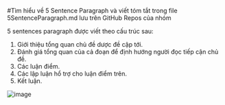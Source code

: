#Tìm hiểu về 5 Sentence Paragraph và viết tóm tắt trong file 5SentenceParagraph.md lưu trên GitHub Repos của nhóm

5 sentences paragraph được viết theo cấu trúc sau:

  1. Giới thiệu tổng quan chủ đề dược đề cập tới.
  2. Đánh giá tổng quan của cả đoạn để định hướng người đọc tiếp cận chủ đề.
  3. Các luận điểm.
  4. Các lập luận hổ trợ cho luận điểm trên.
  5. Kết luận.
  
 

![image](https://user-images.githubusercontent.com/80081056/133626810-bf880557-dd9f-4349-9775-78516008c18b.png)
